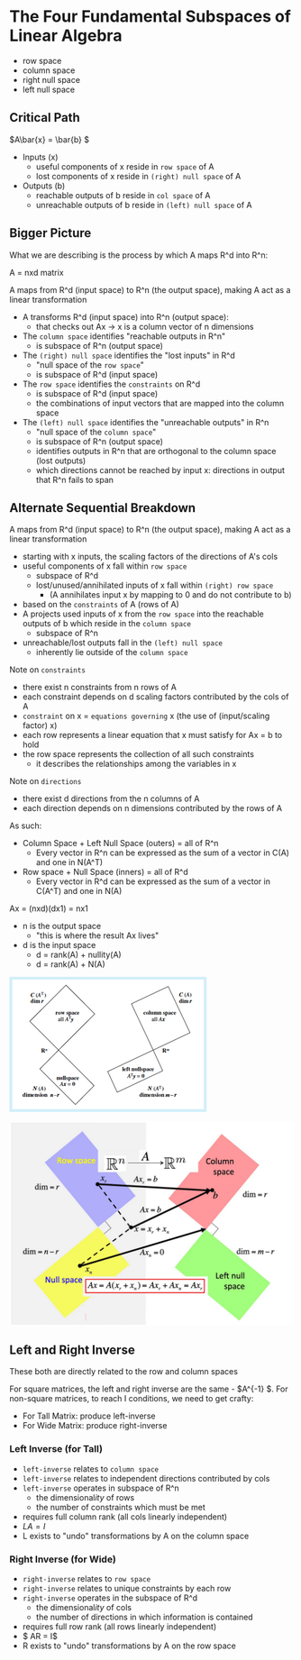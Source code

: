 # The Four Fundamental Subspaces of Linear Algebra

- row space
- column space
- right null space
- left null space

## Critical Path

$A\bar{x} = \bar{b} $

- Inputs (x)
  - useful components of x reside in `row space` of A
  - lost components of x reside in `(right) null space` of A
- Outputs (b)
  - reachable outputs of b reside in `col space` of A
  - unreachable outputs of b reside in `(left) null space` of A

## Bigger Picture

What we are describing is the process by which A maps R^d into R^n:

A = nxd matrix

A maps from R^d (input space) to R^n (the output space), making A act as a linear transformation

- A transforms R^d (input space) into R^n (output space):
  - that checks out Ax -> x is a column vector of n dimensions
- The `column space` identifies "reachable outputs in R^n"
  - is subspace of R^n (output space)
- The `(right) null space` identifies the "lost inputs" in R^d
  - "null space of the `row space`"
  - is subspace of R^d (input space)
- The `row space` identifies the `constraints` on R^d
  - is subspace of R^d (input space)
  - the combinations of input vectors that are mapped into the column space
- The `(left) null space` identifies the "unreachable outputs" in R^n
  - "null space of the `column space`"
  - is subspace of R^n (output space)
  - identifies outputs in R^n that are orthogonal to the column space (lost outputs)
  - which directions cannot be reached by input x: directions in output that R^n fails to span

## Alternate Sequential Breakdown

A maps from R^d (input space) to R^n (the output space), making A act as a linear transformation

- starting with x inputs, the scaling factors of the directions of A's cols
- useful components of x fall within `row space`
  - subspace of R^d
  - lost/unused/annihilated inputs of x fall within `(right) row space`
    - (A annihilates input x by mapping to 0 and do not contribute to b)
- based on the `constraints` of A (rows of A)
- A projects used inputs of x from the `row space` into the reachable outputs of b which reside in the `column space`
  - subspace of R^n
- unreachable/lost outputs fall in the `(left) null space`
  - inherently lie outside of the `column space`

Note on `constraints`

- there exist n constraints from n rows of A
- each constraint depends on d scaling factors contributed by the cols of A
- `constraint` on x = `equations governing` x (the use of (input/scaling factor) x)
- each row represents a linear equation that x must satisfy for Ax = b to hold
- the row space represents the collection of all such constraints
  - it describes the relationships among the variables in x

Note on `directions`

- there exist d directions from the n columns of A
- each direction depends on n dimensions contributed by the rows of A

As such:

- Column Space + Left Null Space (outers) = all of R^n
  - Every vector in R^n can be expressed as the sum of a vector in C(A) and one in N(A^T)
- Row space + Null Space (inners) = all of R^d
  - Every vector in R^d can be expressed as the sum of a vector in C(A^T) and one in N(A)

Ax = (nxd)(dx1) = nx1

- n is the output space
  - "this is where the result Ax lives"
- d is the input space
  - d = rank(A) + nullity(A)
  - d = rank(A) + N(A)

![alt-text](./2_8_four_fundamental_subspaces_3.PNG)

![alt-text](./2_8_four_fundamental_subspaces_4.PNG)

## Left and Right Inverse

These both are directly related to the row and column spaces

For square matrices, the left and right inverse are the same - $A^{-1} $. For non-square matrices, to reach I conditions, we need to get crafty:

- For Tall Matrix: produce left-inverse
- For Wide Matrix: produce right-inverse

### Left Inverse (for Tall)

- `left-inverse` relates to `column space`
- `left-inverse` relates to independent directions contributed by cols
- `left-inverse` operates in subspace of R^n
  - the dimensional*ity* of rows
  - the number of constraints which must be met
- requires full column rank (all cols linearly independent)
- $LA = I$
- L exists to "undo" transformations by A on the column space

### Right Inverse (for Wide)

- `right-inverse` relates to `row space`
- `right-inverse` relates to unique constraints by each row
- `right-inverse` operates in the subspace of R^d
  - the dimensional*ity* of cols
  - the number of directions in which information is contained
- requires full row rank (all rows linearly independent)
- $ AR = I$
- R exists to "undo" transformations by A on the row space
